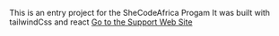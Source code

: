 This is an entry project for the SheCodeAfrica Progam
It was built with tailwindCss and react
[Go to the Support Web Site](https://covids19-updates.netlify.app/)
